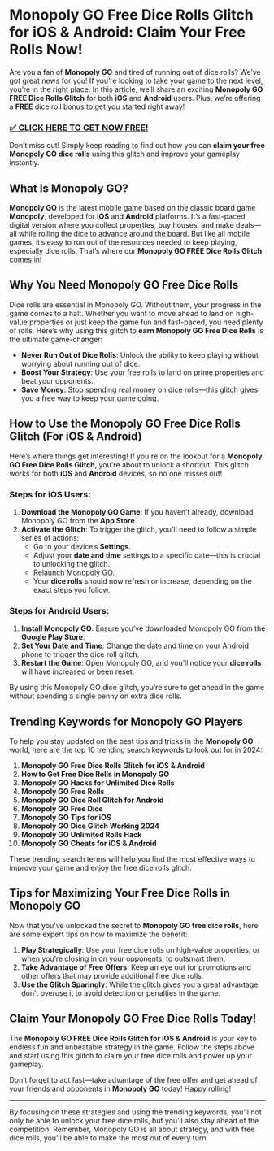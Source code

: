 # Monopoly GO Free Dice Rolls Glitch for iOS & Android: Claim Your Free Rolls Now!

Are you a fan of **Monopoly GO** and tired of running out of dice rolls? We’ve got great news for you! If you’re looking to take your game to the next level, you’re in the right place. In this article, we’ll share an exciting **Monopoly GO FREE Dice Rolls Glitch** for both **iOS** and **Android** users. Plus, we’re offering a **FREE** dice roll bonus to get you started right away!

### [✅ CLICK HERE TO GET NOW FREE!](https://freeforyou.xyz/monopoly/go/)

Don’t miss out! Simply keep reading to find out how you can **claim your free Monopoly GO dice rolls** using this glitch and improve your gameplay instantly. 

## What Is Monopoly GO?

**Monopoly GO** is the latest mobile game based on the classic board game **Monopoly**, developed for **iOS** and **Android** platforms. It’s a fast-paced, digital version where you collect properties, buy houses, and make deals—all while rolling the dice to advance around the board. But like all mobile games, it’s easy to run out of the resources needed to keep playing, especially dice rolls. That’s where our **Monopoly GO FREE Dice Rolls Glitch** comes in!

## Why You Need Monopoly GO Free Dice Rolls

Dice rolls are essential in Monopoly GO. Without them, your progress in the game comes to a halt. Whether you want to move ahead to land on high-value properties or just keep the game fun and fast-paced, you need plenty of rolls. Here’s why using this glitch to **earn Monopoly GO Free Dice Rolls** is the ultimate game-changer:

- **Never Run Out of Dice Rolls**: Unlock the ability to keep playing without worrying about running out of dice.
- **Boost Your Strategy**: Use your free rolls to land on prime properties and beat your opponents.
- **Save Money**: Stop spending real money on dice rolls—this glitch gives you a free way to keep your game going.

## How to Use the Monopoly GO Free Dice Rolls Glitch (For iOS & Android)

Here’s where things get interesting! If you're on the lookout for a **Monopoly GO Free Dice Rolls Glitch**, you're about to unlock a shortcut. This glitch works for both **iOS** and **Android** devices, so no one misses out!

### Steps for iOS Users:
1. **Download the Monopoly GO Game**: If you haven’t already, download Monopoly GO from the **App Store**.
2. **Activate the Glitch**: To trigger the glitch, you’ll need to follow a simple series of actions:
   - Go to your device’s **Settings**.
   - Adjust your **date and time** settings to a specific date—this is crucial to unlocking the glitch.
   - Relaunch Monopoly GO.
   - Your **dice rolls** should now refresh or increase, depending on the exact steps you follow.

### Steps for Android Users:
1. **Install Monopoly GO**: Ensure you’ve downloaded Monopoly GO from the **Google Play Store**.
2. **Set Your Date and Time**: Change the date and time on your Android phone to trigger the dice roll glitch.
3. **Restart the Game**: Open Monopoly GO, and you’ll notice your **dice rolls** will have increased or been reset.

By using this Monopoly GO dice glitch, you’re sure to get ahead in the game without spending a single penny on extra dice rolls.

## Trending Keywords for Monopoly GO Players

To help you stay updated on the best tips and tricks in the **Monopoly GO** world, here are the top 10 trending search keywords to look out for in 2024:

1. **Monopoly GO Free Dice Rolls Glitch for iOS & Android**
2. **How to Get Free Dice Rolls in Monopoly GO**
3. **Monopoly GO Hacks for Unlimited Dice Rolls**
4. **Monopoly GO Free Rolls**
5. **Monopoly GO Dice Roll Glitch for Android**
6. **Monopoly GO Free Dice**
7. **Monopoly GO Tips for iOS**
8. **Monopoly GO Dice Glitch Working 2024**
9. **Monopoly GO Unlimited Rolls Hack**
10. **Monopoly GO Cheats for iOS & Android**

These trending search terms will help you find the most effective ways to improve your game and enjoy the free dice rolls glitch.

## Tips for Maximizing Your Free Dice Rolls in Monopoly GO

Now that you’ve unlocked the secret to **Monopoly GO free dice rolls**, here are some expert tips on how to maximize the benefit:

1. **Play Strategically**: Use your free dice rolls on high-value properties, or when you’re closing in on your opponents, to outsmart them.
2. **Take Advantage of Free Offers**: Keep an eye out for promotions and other offers that may provide additional free dice rolls.
3. **Use the Glitch Sparingly**: While the glitch gives you a great advantage, don’t overuse it to avoid detection or penalties in the game.

## Claim Your Monopoly GO Free Dice Rolls Today!

The **Monopoly GO FREE Dice Rolls Glitch for iOS & Android** is your key to endless fun and unbeatable strategy in the game. Follow the steps above and start using this glitch to claim your free dice rolls and power up your gameplay. 

Don’t forget to act fast—take advantage of the free offer and get ahead of your friends and opponents in **Monopoly GO** today! Happy rolling!

---

By focusing on these strategies and using the trending keywords, you’ll not only be able to unlock your free dice rolls, but you’ll also stay ahead of the competition. Remember, Monopoly GO is all about strategy, and with free dice rolls, you’ll be able to make the most out of every turn.
